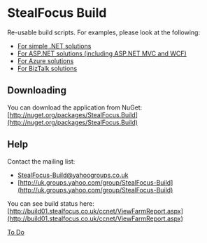 StealFocus Build
================
Re-usable build scripts. For examples, please look at the following:
- [For simple .NET solutions](https://github.com/AcmeCorp/SimpleBuildSample)
- [For ASP.NET solutions (including ASP.NET MVC and WCF)](https://github.com/AcmeCorp/AspNetBuildSample)
- [For Azure solutions](https://github.com/AcmeCorp/AzureBuildSample)
- [For BizTalk solutions](https://github.com/AcmeCorp/BizTalkBuildSample)

Downloading
-----------
You can download the application from NuGet: [http://nuget.org/packages/StealFocus.Build](http://nuget.org/packages/StealFocus.Build)

Help
----
Contact the mailing list:
- <StealFocus-Build@yahoogroups.co.uk>
- [http://uk.groups.yahoo.com/group/StealFocus-Build](http://uk.groups.yahoo.com/group/StealFocus-Build)

You can see build status here: [http://build01.stealfocus.co.uk/ccnet/ViewFarmReport.aspx](http://build01.stealfocus.co.uk/ccnet/ViewFarmReport.aspx)


[To Do](issues)
